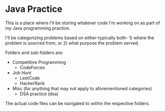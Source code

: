 # Java Practice
This is a place where I'll be storing whatever code I'm working on as part of my Java programming practice.

I'll be categorizing problems based on either-typically both- 1) where the problem is sourced from, or 2) what purpose the problem served. 

Folders and sub-folders are:
- Competitive Programming
  - CodeForces
- Job Hunt
  - LeetCode
  - HackerRank
- Misc (for anything that may not apply to aforementioned categories)
  - DSA practice (dsa)
  
The actual code files can be navigated to within the respective folders.

